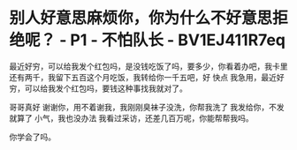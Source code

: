 # 别人好意思麻烦你，你为什么不好意思拒绝呢？ - P1 - 不怕队长 - BV1EJ411R7eq

最近好穷，可以给我发个红包吗，是没钱吃饭了吗，要多少，你看着办吧，我卡里还有两千，我留下五百这个月吃饭，我转给你一千五吧，好 快点 我急用，最近好穷，可以给我发个红包吗，要钱这种事找我就对了。

哥哥真好 谢谢你，用不着谢我，我刚刚臭袜子没洗，你帮我洗了 我发给你，不发就算了 小气，我也没办法 我看过采访，还差几百万呢，你能帮帮我吗。

你学会了吗。